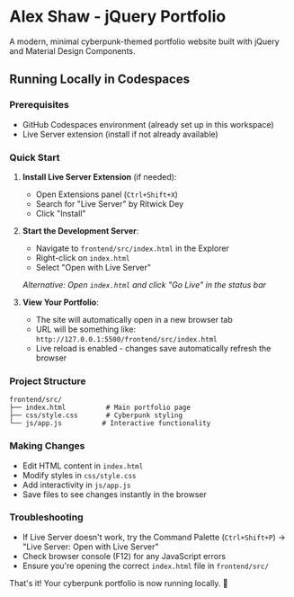 # Alex Shaw - jQuery Portfolio

A modern, minimal cyberpunk-themed portfolio website built with jQuery and Material Design Components.

## Running Locally in Codespaces

### Prerequisites
- GitHub Codespaces environment (already set up in this workspace)
- Live Server extension (install if not already available)

### Quick Start

1. **Install Live Server Extension** (if needed):
   - Open Extensions panel (`Ctrl+Shift+X`)
   - Search for "Live Server" by Ritwick Dey
   - Click "Install"

2. **Start the Development Server**:
   - Navigate to `frontend/src/index.html` in the Explorer
   - Right-click on `index.html`
   - Select "Open with Live Server"
   
   *Alternative: Open `index.html` and click "Go Live" in the status bar*

3. **View Your Portfolio**:
   - The site will automatically open in a new browser tab
   - URL will be something like: `http://127.0.0.1:5500/frontend/src/index.html`
   - Live reload is enabled - changes save automatically refresh the browser

### Project Structure
```
frontend/src/
├── index.html          # Main portfolio page
├── css/style.css       # Cyberpunk styling
└── js/app.js          # Interactive functionality
```

### Making Changes
- Edit HTML content in `index.html`
- Modify styles in `css/style.css` 
- Add interactivity in `js/app.js`
- Save files to see changes instantly in the browser

### Troubleshooting
- If Live Server doesn't work, try the Command Palette (`Ctrl+Shift+P`) → "Live Server: Open with Live Server"
- Check browser console (F12) for any JavaScript errors
- Ensure you're opening the correct `index.html` file in `frontend/src/`

That's it! Your cyberpunk portfolio is now running locally. 🚀